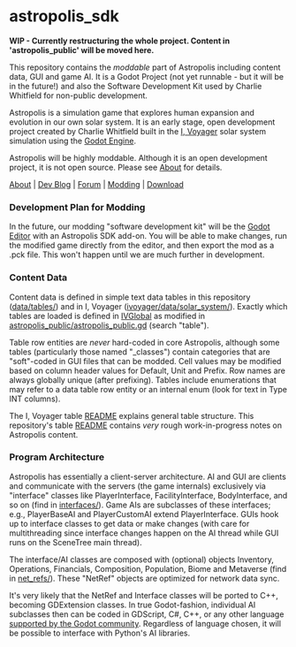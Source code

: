# astropolis_sdk

**WIP - Currently restructuring the whole project. Content in 'astropolis_public' will be moved here.**

This repository contains the *moddable* part of Astropolis including content data, GUI and game AI. It is a Godot Project (not yet runnable - but it will be in the future!) and also the Software Development Kit used by Charlie Whitfield for non-public development.

Astropolis is a simulation game that explores human expansion and evolution in our own solar system. It is an early stage, open development project created by Charlie Whitfield built in the [I, Voyager](https://www.ivoyager.dev/) solar system simulation using the [Godot Engine](https://godotengine.org/).

Astropolis will be highly moddable. Although it is an open development project, it is not open source. Please see [About](https://t2civ.com/about/) for details.

[About](https://t2civ.com/about/) | [Dev Blog](https://t2civ.com/) | [Forum](https://github.com/orgs/t2civ/discussions) | [Modding](https://github.com/t2civ/astropolis_public) | [Download](https://t2civ.com/download/)

### Development Plan for Modding
In the future, our modding "software development kit" will be the [Godot Editor](https://godotengine.org/features/) with an Astropolis SDK add-on. You will be able to make changes, run the modified game directly from the editor, and then export the mod as a .pck file. This won't happen until we are much further in development.

### Content Data
Content data is defined in simple text data tables in this repository ([data/tables/](https://github.com/t2civ/astropolis_public/tree/main/data/tables)) and in I, Voyager ([ivoyager/data/solar_system/](https://github.com/ivoyager/ivoyager/tree/master/data/solar_system)). Exactly which tables are loaded is defined in [IVGlobal](https://github.com/ivoyager/ivoyager/blob/master/singletons/global.gd) as modified in [astropolis_public/astropolis_public.gd](https://github.com/t2civ/astropolis_public/blob/main/astropolis_public.gd) (search "table").


Table row entities are *never* hard-coded in core Astropolis, although some tables (particularly those named "_classes") contain categories that are "soft"-coded in GUI files that can be modded. Cell values may be modified based on column header values for Default, Unit and Prefix. Row names are always globally unique (after prefixing). Tables include enumerations that may refer to a data table row entity or an internal enum (look for text in Type INT columns).


The I, Voyager table [README](https://github.com/ivoyager/ivoyager/blob/master/data/solar_system/README.txt) explains general table structure. This repository's table [README](https://github.com/t2civ/astropolis_public/blob/main/data/tables/README.md) contains *very* rough work-in-progress notes on Astropolis content.

### Program Architecture
Astropolis has essentially a client-server architecture. AI and GUI are clients and communicate with the servers (the game internals) exclusively via "interface" classes like PlayerInterface, FacilityInterface, BodyInterface, and so on (find in [interfaces/](https://github.com/t2civ/astropolis_public/tree/main/interfaces)). Game AIs are subclasses of these interfaces; e.g., PlayerBaseAI and PlayerCustomAI extend PlayerInterface. GUIs hook up to interface classes to get data or make changes (with care for multithreading since interface changes happen on the AI thread while GUI runs on the SceneTree main thread).


The interface/AI classes are composed with (optional) objects Inventory, Operations, Financials, Composition, Population, Biome and Metaverse (find in [net_refs/](https://github.com/t2civ/astropolis_public/tree/main/net_refs)). These "NetRef" objects are optimized for network data sync.


It's very likely that the NetRef and Interface classes will be ported to C++, becoming GDExtension classes. In true Godot-fashion, individual AI subclasses then can be coded in GDScript, C#, C++, or any other language [supported by the Godot community](https://godotengine.org/features/). Regardless of language chosen, it will be possible to interface with Python's AI libraries.
